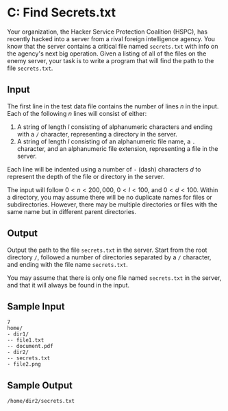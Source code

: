 # C: Find Secrets.txt

Your organization, the Hacker Service Protection Coalition (HSPC), has recently hacked into a server from a rival foreign intelligence agency. You know that the server contains a critical file named `secrets.txt` with info on the agency's next big operation. Given a listing of all of the files on the enemy server, your task is to write a program that will find the path to the file `secrets.txt`.

## Input

The first line in the test data file contains the number of lines $n$ in the input. Each of the following $n$ lines will consist of either:

1. A string of length $l$ consisting of alphanumeric characters and ending with a `/` character, representing a directory in the server.
2. A string of length $l$ consisting of an alphanumeric file name, a `.` character, and an alphanumeric file extension, representing a file in the server.

Each line will be indented using a number of `-` (dash) characters $d$ to represent the depth of the file or directory in the server.

The input will follow $0 < n < 200,000$, $0 < l < 100$, and $0 < d < 100$. Within a directory, you may assume there will be no duplicate names for files or subdirectories. However, there may be multiple directories or files with the same name but in different parent directories.

## Output

Output the path to the file `secrets.txt` in the server. Start from the root directory `/`, followed a number of directories separated by a `/` character, and ending with the file name `secrets.txt`.

You may assume that there is only one file named `secrets.txt` in the server, and that it will always be found in the input.

## Sample Input

```
7
home/
- dir1/
-- file1.txt
-- document.pdf
- dir2/
-- secrets.txt
- file2.png
```

## Sample Output

```
/home/dir2/secrets.txt
```
